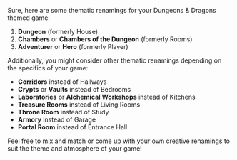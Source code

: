 ﻿Sure, here are some thematic renamings for your Dungeons & Dragons themed game:

1. **Dungeon** (formerly House)
2. **Chambers** or **Chambers of the Dungeon** (formerly Rooms)
3. **Adventurer** or **Hero** (formerly Player)

Additionally, you might consider other thematic renamings depending on the specifics of your game:

- **Corridors** instead of Hallways
- **Crypts** or **Vaults** instead of Bedrooms
- **Laboratories** or **Alchemical Workshops** instead of Kitchens
- **Treasure Rooms** instead of Living Rooms
- **Throne Room** instead of Study
- **Armory** instead of Garage
- **Portal Room** instead of Entrance Hall

Feel free to mix and match or come up with your own creative renamings to suit the theme and atmosphere of your game!